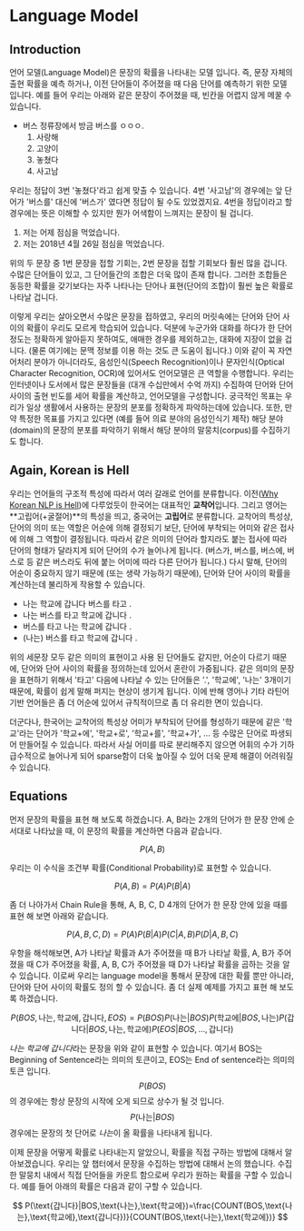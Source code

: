 # Language Model

## Introduction

언어 모델\(Language Model\)은 문장의 확률을 나타내는 모델 입니다. 즉, 문장 자체의 출현 확률을 예측 하거나, 이전 단어들이 주어졌을 때 다음 단어를 예측하기 위한 모델 입니다. 예를 들어 우리는 아래와 같은 문장이 주어졌을 때, 빈칸을 어렵지 않게 메꿀 수 있습니다.

* 버스 정류장에서 방금 버스를 ㅇㅇㅇ.
  1. 사랑해
  2. 고양이
  3. 놓쳤다
  4. 사고남

우리는 정답이 3번 '놓쳤다'라고 쉽게 맞출 수 있습니다. 4번 '사고남'의 경우에는 앞 단어가 '버스를' 대신에 '버스가' 였다면 정답이 될 수도 있었겠지요. 4번을 정답이라고 할 경우에는 뜻은 이해할 수 있지만 뭔가 어색함이 느껴지는 문장이 될 겁니다. 

1. 저는 어제 점심을 먹었습니다.
2. 저는 2018년 4월 26일 점심을 먹었습니다.

위의 두 문장 중 1번 문장을 접할 기회는, 2번 문장을 접할 기회보다 훨씬 많을 겁니다. 수많은 단어들이 있고, 그 단어들간의 조합은 더욱 많이 존재 합니다. 그러한 조합들은 동등한 확률을 갖기보다는 자주 나타나는 단어나 표현(단어의 조합)이 훨씬 높은 확률로 나타날 겁니다.

이렇게 우리는 살아오면서 수많은 문장을 접하였고, 우리의 머릿속에는 단어와 단어 사이의 확률이 우리도 모르게 학습되어 있습니다. 덕분에 누군가와 대화를 하다가 한 단어 정도는 정확하게 알아듣지 못하여도, 애매한 경우를 제외하고는, 대화에 지장이 없을 겁니다. (물론 여기에는 문맥 정보를 이용 하는 것도 큰 도움이 됩니다.) 이와 같이 꼭 자연어처리 분야가 아니더라도, 음성인식(Speech Recognition)이나 문자인식(Optical Character Recognition, OCR)에 있어서도 언어모델은 큰 역할을 수행합니다. 우리는 인터넷이나 도서에서 많은 문장들을 (대개 수십만에서 수억 까지) 수집하여 단어와 단어 사이의 출현 빈도를 세어 확률을 계산하고, 언어모델을 구성합니다. 궁극적인 목표는 우리가 일상 생활에서 사용하는 문장의 분포를 정확하게 파악하는데에 있습니다. 또한, 만약 특정한 목표를 가지고 있다면 (예를 들어 의료 분야의 음성인식기 제작) 해당 분야(domain)의 문장의 분포를 파악하기 위해서 해당 분야의 말뭉치(corpus)를 수집하기도 합니다.

## Again, Korean is Hell

우리는 언어들의 구조적 특성에 따라서 여러 갈래로 언어를 분류합니다. 이전([Why Korean NLP is Hell](nlp-with-deeplearning/korean-is-hell.md))에 다루었듯이 한국어는 대표적인 **교착어**입니다. 그리고 영어는 **고립어(+굴절어)**의 특성을 띄고, 중국어는 **고립어**로 분류합니다. 교착어의 특성상, 단어의 의미 또는 역할은 어순에 의해 결정되기 보단, 단어에 부착되는 어미와 같은 접사에 의해 그 역할이 결정됩니다. 따라서 같은 의미의 단어라 할지라도 붙는 접사에 따라 단어의 형태가 달라지게 되어 단어의 수가 늘어나게 됩니다. (버스가, 버스를, 버스에, 버스로 등 같은 버스라도 뒤에 붙는 어미에 따라 다른 단어가 됩니다.) 다시 말해, 단어의 어순이 중요하지 않기 때문에 (또는 생략 가능하기 때문에), 단어와 단어 사이의 확률을 계산하는데 불리하게 작용할 수 있습니다.

* 나는 학교에 갑니다 버스를 타고 .
* 나는 버스를 타고 학교에 갑니다 .
* 버스를 타고 나는 학교에 갑니다 .
* (나는) 버스를 타고 학교에 갑니다 .

위의 세문장 모두 같은 의미의 표현이고 사용 된 단어들도 같지만, 어순이 다르기 때문에, 단어와 단어 사이의 확률을 정의하는데 있어서 혼란이 가중됩니다. 같은 의미의 문장을 표현하기 위해서 '타고' 다음에 나타날 수 있는 단어들은 '.', '학교에', '나는' 3개이기 때문에, 확률이 쉽게 말해 퍼지는 현상이 생기게 됩니다. 이에 반해 영어나 기타 라틴어 기반 언어들은 좀 더 어순에 있어서 규칙적이므로 좀 더 유리한 면이 있습니다.

더군다나, 한국어는 교착어의 특성상 어미가 부착되어 단어를 형성하기 때문에 같은 '학교'라는 단어가 '학교+에', '학교+로', '학교+를', '학교+가', ... 등 수많은 단어로 파생되어 만들어질 수 있습니다. 따라서 사실 어미를 따로 분리해주지 않으면 어휘의 수가 기하급수적으로 늘어나게 되어 sparse함이 더욱 높아질 수 있어 더욱 문제 해결이 어려워질 수 있습니다.

## Equations

먼저 문장의 확률을 표현 해 보도록 하겠습니다. A, B라는 2개의 단어가 한 문장 안에 순서대로 나타났을 때, 이 문장의 확률을 계산하면 다음과 같습니다.

$$
P(A, B)
$$

우리는 이 수식을 조건부 확률(Conditional Probability)로 표현할 수 있습니다.

$$
P(A, B) = P(A)P(B|A)
$$

좀 더 나아가서 Chain Rule을 통해, A, B, C, D 4개의 단어가 한 문장 안에 있을 때를 표현 해 보면 아래와 같습니다.

$$
P(A, B, C, D) = P(A)P(B|A)P(C|A, B)P(D|A, B, C)
$$

우항을 해석해보면, A가 나타날 확률과 A가 주어졌을 때 B가 나타날 확률, A, B가 주어졌을 때 C가 주어졌을 확률, A, B, C가 주어졌을 때 D가 나타날 확률을 곱하는 것을 알 수 있습니다. 이로써 우리는 language model을 통해서 문장에 대한 확률 뿐만 아니라, 단어와 단어 사이의 확률도 정의 할 수 있습니다. 좀 더 실제 예제를 가지고 표현 해 보도록 하겠습니다.

$$
P(BOS, \text{나는}, \text{학교에}, \text{갑니다}, EOS) = P(BOS)P(\text{나는}|BOS)P(\text{학교에}|BOS,\text{나는})P(\text{갑니다}|BOS,\text{나는},\text{학교에})P(EOS|BOS,...,\text{갑니다})
$$

*나는 학교에 갑니다*라는 문장을 위와 같이 표현할 수 있습니다. 여기서 BOS는 Beginning of Sentence라는 의미의 토큰이고, EOS는 End of sentence라는 의미의 토큰 입니다. $$ P(BOS) $$ 의 경우에는 항상 문장의 시작에 오게 되므로 상수가 될 것 입니다. $$ P(\text{나는}|BOS) $$ 경우에는 문장의 첫 단어로 *나는*이 올 확률을 나타내게 됩니다.

이제 문장을 어떻게 확률로 나타내는지 알았으니, 확률을 직접 구하는 방법에 대해서 알아보겠습니다. 우리는 앞 챕터에서 문장을 수집하는 방법에 대해서 논의 했습니다. 수집한 말뭉치 내에서 직접 단어들을 카운트 함으로써 우리가 원하는 확률을 구할 수 있습니다. 예를 들어 아래의 확률은 다음과 같이 구할 수 있습니다.

$$
P(\text{갑니다}|BOS,\text{나는},\text{학교에})=\frac{COUNT(BOS,\text{나는},\text{학교에},\text{갑니다})}{COUNT(BOS,\text{나는},\text{학교에})}
$$

